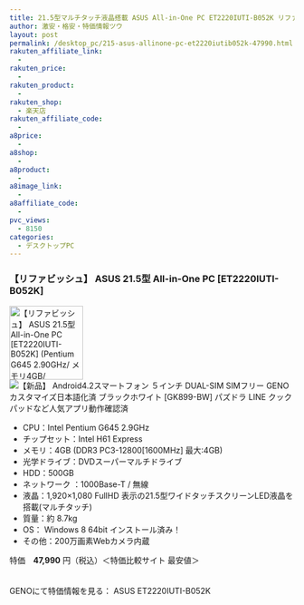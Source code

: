 ```yaml
---
title: 21.5型マルチタッチ液晶搭載 ASUS All-in-One PC ET2220IUTI-B052K リファビッシュ特価47,990円！
author: 激安・格安・特価情報ツウ
layout: post
permalink: /desktop_pc/215-asus-allinone-pc-et2220iutib052k-47990.html
rakuten_affiliate_link:
  - 
rakuten_price:
  - 
rakuten_product:
  - 
rakuten_shop:
  - 楽天店
rakuten_affiliate_code:
  - 
a8price:
  - 
a8shop:
  - 
a8product:
  - 
a8image_link:
  - 
a8affiliate_code:
  - 
pvc_views:
  - 8150
categories:
  - デスクトップPC
---
```

### 【リファビッシュ】 ASUS 21.5型 All-in-One PC [ET2220IUTI-B052K]

<div class="img-bg2 img_L">
  <img border="0" alt="【リファビッシュ】 ASUS 21.5型 All-in-One PC [ET2220IUTI-B052K] (Pentium G645 2.90GHz/ メモリ4GB/ HDD500GB/ DVDスーパーマルチ/ FullHD(1920×1080)/ 無線/ Win8 64bitDtoD領域有り)" src="http://i0.wp.com/www.geno-web.jp/shopimages/genoweb/0000000310192.jpg?w=130"width="130" data-recalc-dims="1" /><br /> <img border="0" src="http://i2.wp.com/www16.a8.net/0.gif?resize=1%2C1" alt="【新品】 Android4.2スマートフォン ５インチ DUAL-SIM SIMフリー GENOカスタマイズ日本語化済 ブラックホワイト [GK899-BW] パズドラ LINE クックパッドなど人気アプリ動作確認済" data-recalc-dims="1" />
</div>

<!--more-->

  * CPU：Intel Pentium G645 2.9GHz
  * チップセット：Intel H61 Express
  * メモリ：4GB (DDR3 PC3-12800[1600MHz] 最大:4GB)
  * 光学ドライブ：DVDスーパーマルチドライブ
  * HDD：500GB
  * ネットワーク ：1000Base-T / 無線
  * 液晶：1,920×1,080 FullHD 表示の21.5型ワイドタッチスクリーンLED液晶を搭載(マルチタッチ)
  * 質量：約 8.7kg
  * OS： Windows 8 64bit インストール済み！
  * その他：200万画素Webカメラ内蔵

特価　<span class="tokka-price"><strong>47,990</strong></span> 円（税込）＜特価比較サイト 最安値＞

　  
GENOにて特価情報を見る： <span class="fs150p">ASUS ET2220IUTI-B052K</span>